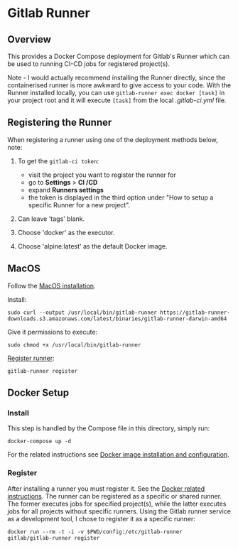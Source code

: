 # Gitlab Runner

## Overview

This provides a Docker Compose deployment for Gitlab's Runner which can be used to running CI-CD jobs for registered project(s).

Note - I would actually recommend installing the Runner directly, since the containerised runner is more awkward to give access to your code. With the Runner installed locally, you can use `gitlab-runner exec docker [task]` in your project root and it will execute `[task]` from the local _.gitlab-ci.yml_ file.

## Registering the Runner

When registering a runner using one of the deployment methods below, note:

1) To get the `gitlab-ci token`:

    * visit the project you want to register the runner for
    * go to **Settings** > **CI /CD**
    * expand **Runners settings**
    * the token is displayed in the third option under "How to setup a specific Runner for a new project".

1) Can leave 'tags' blank.
1) Choose 'docker' as the executor.
1) Choose 'alpine:latest' as the default Docker image.

## MacOS

Follow the [MacOS installation](https://docs.gitlab.com/runner/install/osx.html).

Install:

```shell
sudo curl --output /usr/local/bin/gitlab-runner https://gitlab-runner-downloads.s3.amazonaws.com/latest/binaries/gitlab-runner-darwin-amd64
```

Give it permissions to execute:

```shell
sudo chmod +x /usr/local/bin/gitlab-runner
```

[Register runner](https://docs.gitlab.com/runner/register/index.html#macos):

```shell
gitlab-runner register
```

## Docker Setup
### Install

This step is handled by the Compose file in this directory, simply run:

```shell
docker-compose up -d
```

For the related instructions
see [Docker image installation and configuration](https://docs.gitlab.com/runner/install/docker.html#docker-image-installation-and-configuration).

### Register

After installing a runner you must register it. See the [Docker related instructions](https://docs.gitlab.com/runner/register/index.html#docker).
The runner can be registered as a specific or shared runner. The former executes jobs for specified project(s), while the latter executes
jobs for all projects without specific runners. Using the Gitlab runner service as a development tool, I chose to register it as a specific
runner:

```shell
docker run --rm -t -i -v $PWD/config:/etc/gitlab-runner  gitlab/gitlab-runner register
```
